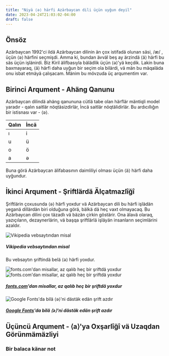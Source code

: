 ```yaml
---
title: "Niyä ⟨ə⟩ härfi Azärbaycan dili üçün uyğun deyil"
date: 2023-04-24T21:03:02-04:00
draft: false
---
```


## Önsöz

Azärbaycan 1992'ci ildä Azärbaycan dilinin än çox istifadä olunan säsi, /æ/ , üçün ⟨ə⟩ härfini seçmişdi. Amma ki, bundan ävväl beş ay ärzindä ⟨ä⟩ härfi bu säs üçün işlänirdi. Biz Kiril älifbasıyla bälädlik üçün ⟨ə⟩'yä keçdik. Lakin buna baxmayaraq, ⟨ä⟩ härfi daha uyğun bir seçim ola bilärdi, vä män bu mäqaläda onu isbat etmäyä çalışacam. Mänim bu mövzuda üç arqumentim var.

## Birinci Arqument - Ahäng Qanunu
Azärbaycan dilindä ahäng qanununa cütlä tabe olan härflär mäntiqli model yaradır - qalın saitlär nöqtäsizdirlär, İncä saitlär nöqtälidirlär. Bu ardıcıllığın bir istisnası var - ⟨ə⟩.

| Qalın | İncä |
| ----- | ---- |
| ı     | i    |
| u     | ü    |
| o     | ö    |
| a     | ə    |

Buna görä Azärbaycan älifabasının daimliliyi olması üçün ⟨ä⟩ härfi daha uyğundur.

## İkinci Arqument - Şriftlärdä Älçatmazlîğî

Şriftlärin çoxusunda ⟨ə⟩ härfi yoxdur vä Azärbaycan dili bu härfi işlädän yeganä dillärdän biri olduğuna görä, bälkä dä heç vaxt olmayacaq. Bu Azärbaycan dilini çox täzadlı vä bäzän çirkin göstärir. Ona älavä olaraq, yazıçıların, dezaynerlärin, vä başqa şriftlärlä işläyän insanların seçimlärini azaldır.

![Vikipedia vebsaytından misal](/aexample.png)
##### Vikipedia vebsaytından misal

Bu vebsaytın şriftindä belä ⟨ə⟩ härfi yoxdur. 

![fonts.com'dan misallar, az qalıb heç bir şriftdä yoxdur](/fonts.png)
![fonts.com'dan misallar, az qalıb heç bir şriftdä yoxdur](/fonts2.png)

##### [fonts.com](fonts.com)'dan misallar, az qalıb heç bir şriftdä yoxdur

![Google Fonts'da bilä ⟨ə⟩'ni dästäk edän şrift azdır](/googlefonts.png)
##### [Google Fonts](fonts.google.com)'da bilä ⟨ə⟩'ni dästäk edän şrift azdır

## Üçüncü Arqument - ⟨a⟩'ya Oxşarlîğî vä Uzaqdan Görünmämäzliyi

### Bir balaca känar not